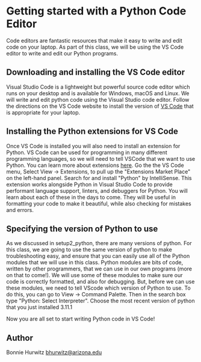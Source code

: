 # Getting started with a Python Code Editor

Code editors are fantastic resources that make it easy to write and edit code on your laptop. As part of this class, we will be using the VS Code editor to write and edit our Python programs. 

## Downloading and installing the VS Code editor

Visual Studio Code is a lightweight but powerful source code editor which runs on your desktop and is available for Windows, macOS and Linux. We will write and edit python code using the Visual Studio code editor. Follow the directions on the VS Code website to install the version of [VS Code](https://code.visualstudio.com/) that is appropriate for your laptop.

## Installing the Python extensions for VS Code

Once VS Code is installed you will also need to install an extension for Python. VS Code can be used for programming in many different programming languages, so we will need to tell VSCode that we want to use Python. You can learn more about extensions [here](https://code.visualstudio.com/docs/introvideos/extend). Go the the VS Code menu, Select View -> Extensions, to pull up the "Extensions Market Place" on the left-hand panel. Search for and install "Python" by IntelliSense. This extension works alongside Python in Visual Studio Code to provide performant language support, linters, and debuggers for Python. You will learn about each of these in the days to come. They will be useful in formatting your code to make it beautiful, while also checking for mistakes and errors.

## Specifying the version of Python to use

As we discussed in setup2_python, there are many versions of python. For this class, we are going to use the same version of python to make troubleshooting easy, and ensure that you can easily use all of the Python modules that we will use in this class. Python modules are bits of code, written by other programmers, that we can use in our own programs (more on that to come!). We will use some of these modules to make sure our code is correctly formatted, and also for debugging. But, before we can use these modules, we need to tell VScode which version of Python to use. To do this, you can go to View -> Command Palette. Then in the search box type "Python: Select Interpreter". Choose the most recent version of python that you just installed 3.11.1

Now you are all set to start writing Python code in VS Code!

## Author

Bonnie Hurwitz <bhurwitz@arizona.edu> 

